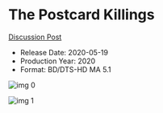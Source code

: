 # The Postcard Killings

[Discussion Post](https://www.avsforum.com/threads/bass-eq-for-filtered-movies.2995212/post-59686324)

* Release Date: 2020-05-19
* Production Year: 2020
* Format: BD/DTS-HD MA 5.1

![img 0](https://i.imgur.com/aP14cf5.jpg)

![img 1](https://i.imgur.com/726joBw.png)

